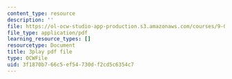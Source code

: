 ```yaml
---
content_type: resource
description: ''
file: https://ol-ocw-studio-app-production.s3.amazonaws.com/courses/9-00-introduction-to-psychology-fall-2004/3f1870b766c5ef54730df2cd5c6354c7_10508.pdf
file_type: application/pdf
learning_resource_types: []
resourcetype: Document
title: 3play pdf file
type: OCWFile
uid: 3f1870b7-66c5-ef54-730d-f2cd5c6354c7
---
```

